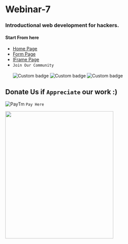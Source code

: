 # Webinar-7
### Introductional web development for hackers.</br>
#### Start From here  
- [Home Page](https://n00b-hack3rs-community.github.io/Webinar-7)
- [Form Page](https://n00b-hack3rs-community.github.io/Webinar-7/form/form.html)
- [IFrame Page](https://n00b-hack3rs-community.github.io/Webinar-7/iframe/iframe.html)</br>  
- ```Join Our Community```</br>  
![Custom badge](https://img.shields.io/badge/NHC-N00B%20HACK3RS%20COMMUNITY-brightgreen?style=plastic&logo=appveyor)
![Custom badge](https://img.shields.io/badge/NHC-Join%20Us-cyan?style=plastic&logo=appveyor)
![Custom badge ](https://img.shields.io/badge/~Hack3r__Oneness-Instagram-02f5ff?style=plastic&logo=appveyor)
## Donate Us if ```Appreciate``` our work :)  
![PayTm](https://github.com/N00B-HACK3RS-COMMUNITY/Webinar-7/blob/master/68747470733a2f2f696d672e69636f6e73382e636f6d2f636f6c6f722f39362f3030303030302f706179746d2e706e67.png) ```Pay Here```</br>  

<img src="https://github.com/N00B-HACK3RS-COMMUNITY/Webinar-7/blob/master/src/PayTm_Invoice_Logo.JPG" width=340 height=400 align=center>
